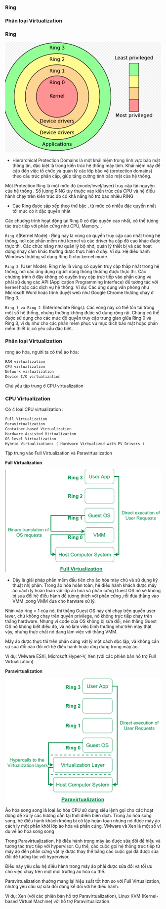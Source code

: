 ### Ring
### Phân loại Virtualization


### Ring



![](./image/Screenshot_4.png)


- Hierarchical Protection Domains là một khái niệm trong lĩnh vực bảo mật thông tin, đặc biệt là trong kiến trúc hệ thống máy tính. Khái niệm này đề cập đến việc tổ chức và quản lý các lớp bảo vệ (protection domains) theo cấu trúc phân cấp, giúp tăng cường tính bảo mật của hệ thống.

Một Protection Ring là một mức độ (mode/level/layer) truy cập tài nguyên của hệ thống . Số lượng RING tùy thuộc vào kiến trúc của CPU và hệ điều hành chạy trên kiến trúc đó có khả năng hỗ trợ bao nhiêu RING 

- Các Ring được sắp xếp theo thứ bậc , từ mức có nhiều đặc quyền nhất tới mức có ít đặc quyền nhất 

Các chương trình hoạt động tại Ring 0 có đặc quyền cao nhất, có thể tương tác trực tiếp với phần cứng như CPU, Memory…

`Ring 0`(Kernel Mode) : Ring này là vùng có quyền truy cập cao nhất trong hệ thống, nơi các phần mềm như kernel và các driver hạ cấp độ cao khác được thực thi. Các chức năng như quản lý bộ nhớ, quản lý thiết bị và các hoạt động nhạy cảm khác thường được thực hiện ở đây. Ví dụ: Hệ điều hành Windows thường sử dụng Ring 0 cho kernel mode.

`Ring 3 `(User Mode): Ring này là vùng có quyền truy cập thấp nhất trong hệ thống, nơi các ứng dụng người dùng thông thường được thực thi. Các chương trình ở đây không có quyền truy cập trực tiếp vào phần cứng và phải sử dụng các API (Application Programming Interface) để tương tác với kernel hoặc các dịch vụ hệ thống. Ví dụ: Các ứng dụng văn phòng như Microsoft Word hoặc trình duyệt web như Google Chrome thường chạy ở Ring 3.

`Ring 1 và Ring 2 `(Intermediate Rings): Các vòng này có thể tồn tại trong một số hệ thống, nhưng thường không được sử dụng rộng rãi. Chúng có thể được sử dụng cho các mức độ quyền truy cập trung gian giữa Ring 0 và Ring 3, ví dụ như cho các phần mềm phục vụ mục đích bảo mật hoặc phần mềm thiết bị có yêu cầu đặc biệt.


### **Phân loại Virtualization**

rong ảo hóa, người ta có thể ảo hóa:

    RAM virtualization
    CPU virtualization
    Network virtualization
    Device I/O virtualization
Chủ yếu tập trung ở CPU virtualization

### **CPU Virtualization**
Có 4 loại CPU virtualization :

    Full Virtualization
    Paravirtualization
    Container-based Virtualization
    Hardware Assisted Virtualization
    OS level Virtualization
    Hybrid Virtualization: ( Hardware Virtualized with PV Drivers )
Tập trung vào Full Virtualization và Paravirtualization

**Full Virtualization**


![](./image/Screenshot_5.png)


- Đây là giải pháp phần mềm đầu tiên cho ảo hóa máy chủ và sử dụng kỹ thuật nhị phân. Trong ảo hóa hoàn toàn, hệ điều hành khách được máy ảo cách ly hoàn toàn với lớp ảo hóa và phần cứng
Guest OS nó sẽ không bị sửa đổi hệ điều hành để tương thích với phần cứng ,rồi đưa thẳng vào VMM ,xong VMM đưa cho harware xử lý.

Nhìn vào ring = 1 của nó, thì thằng Guest OS này chỉ chạy trên quyền user lever, chứ không chạy trên quyền privilege, nó không trực tiếp chạy trên thằng hardware. Nhưng vì code của OS không bị sửa đổi, nên thằng Guest OS nó không biết điều đó, và nó làm việc bình thường như trên máy thật vậy, nhưng thực chất nó đang làm việc với thằng VMM.

Máy ảo được thực thi trên phần cứng vật lý một cách độc lập, và không cần sự sửa đổi nào đối với hệ điều hành hoặc ứng dụng trong máy ảo.

Ví dụ: VMware ESXi, Microsoft Hyper-V, Xen (với các phiên bản hỗ trợ Full Virtualization).


**Paravirtualization**


![](./image/Screenshot_6.png)



Ảo hóa song song là loại ảo hóa CPU sử dụng siêu lệnh gọi cho các hoạt động để xử lý các hướng dẫn tại thời điểm biên dịch. Trong ảo hóa song song, hệ điều hành khách không bị cô lập hoàn toàn nhưng nó được máy ảo cách ly một phần khỏi lớp ảo hóa và phần cứng. VMware và Xen là một số ví dụ về ảo hóa song song

Trong Paravirtualization, hệ điều hành trong máy ảo được sửa đổi để hiểu và tương tác trực tiếp với hypervisor. Cụ thể, các cuộc gọi hệ thống trực tiếp từ máy ảo đến phần cứng vật lý được thay thế bằng các cuộc gọi đã được sửa đổi để tương tác với hypervisor.


Điều này yêu cầu hệ điều hành trong máy ảo phải được sửa đổi và tối ưu cho việc chạy trên một môi trường ảo hóa cụ thể.

Paravirtualization thường mang lại hiệu suất tốt hơn so với Full Virtualization, nhưng yêu cầu sự sửa đổi đáng kể đối với hệ điều hành.

Ví dụ: Xen (với các phiên bản hỗ trợ Paravirtualization), Linux KVM (Kernel-based Virtual Machine) với hỗ trợ Paravirtualization.


